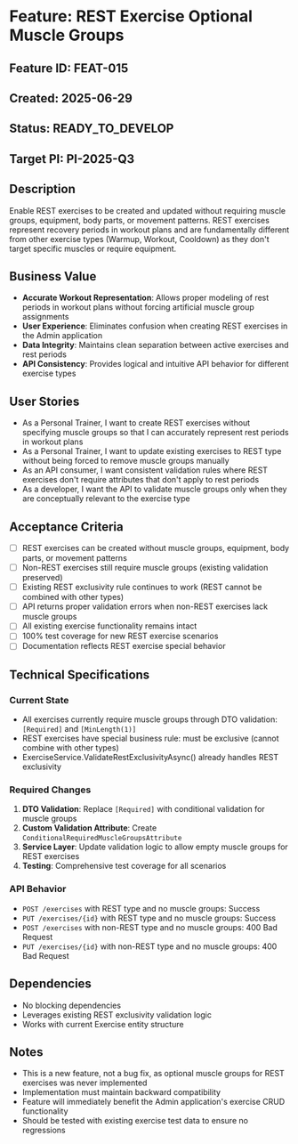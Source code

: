 # Feature: REST Exercise Optional Muscle Groups

## Feature ID: FEAT-015
## Created: 2025-06-29
## Status: READY_TO_DEVELOP
## Target PI: PI-2025-Q3

## Description
Enable REST exercises to be created and updated without requiring muscle groups, equipment, body parts, or movement patterns. REST exercises represent recovery periods in workout plans and are fundamentally different from other exercise types (Warmup, Workout, Cooldown) as they don't target specific muscles or require equipment.

## Business Value
- **Accurate Workout Representation**: Allows proper modeling of rest periods in workout plans without forcing artificial muscle group assignments
- **User Experience**: Eliminates confusion when creating REST exercises in the Admin application
- **Data Integrity**: Maintains clean separation between active exercises and rest periods
- **API Consistency**: Provides logical and intuitive API behavior for different exercise types

## User Stories
- As a Personal Trainer, I want to create REST exercises without specifying muscle groups so that I can accurately represent rest periods in workout plans
- As a Personal Trainer, I want to update existing exercises to REST type without being forced to remove muscle groups manually
- As an API consumer, I want consistent validation rules where REST exercises don't require attributes that don't apply to rest periods
- As a developer, I want the API to validate muscle groups only when they are conceptually relevant to the exercise type

## Acceptance Criteria
- [ ] REST exercises can be created without muscle groups, equipment, body parts, or movement patterns
- [ ] Non-REST exercises still require muscle groups (existing validation preserved)
- [ ] Existing REST exclusivity rule continues to work (REST cannot be combined with other types)
- [ ] API returns proper validation errors when non-REST exercises lack muscle groups
- [ ] All existing exercise functionality remains intact
- [ ] 100% test coverage for new REST exercise scenarios
- [ ] Documentation reflects REST exercise special behavior

## Technical Specifications

### Current State
- All exercises currently require muscle groups through DTO validation: `[Required]` and `[MinLength(1)]`
- REST exercises have special business rule: must be exclusive (cannot combine with other types)
- ExerciseService.ValidateRestExclusivityAsync() already handles REST exclusivity

### Required Changes
1. **DTO Validation**: Replace `[Required]` with conditional validation for muscle groups
2. **Custom Validation Attribute**: Create `ConditionalRequiredMuscleGroupsAttribute`
3. **Service Layer**: Update validation logic to allow empty muscle groups for REST exercises
4. **Testing**: Comprehensive test coverage for all scenarios

### API Behavior
- `POST /exercises` with REST type and no muscle groups: Success
- `PUT /exercises/{id}` with REST type and no muscle groups: Success  
- `POST /exercises` with non-REST type and no muscle groups: 400 Bad Request
- `PUT /exercises/{id}` with non-REST type and no muscle groups: 400 Bad Request

## Dependencies
- No blocking dependencies
- Leverages existing REST exclusivity validation logic
- Works with current Exercise entity structure

## Notes
- This is a new feature, not a bug fix, as optional muscle groups for REST exercises was never implemented
- Implementation must maintain backward compatibility
- Feature will immediately benefit the Admin application's exercise CRUD functionality
- Should be tested with existing exercise test data to ensure no regressions